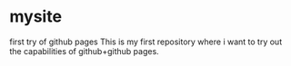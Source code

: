 # mysite
first try of github pages
This is my first repository where i want to try out the capabilities of github+github pages.
